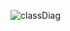 ![classDiag](http://www.plantuml.com/plantuml/proxy?cache=no&src=https://raw.githubusercontent.com/July58/SDT_2022/01-03_Perevozniuk_Yuliia/IA-01/Perevozniuk_Yuliia/documentation/sequence.iuml)